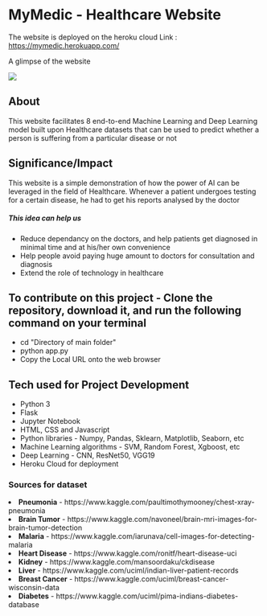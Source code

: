 # MyMedic - Healthcare Website

The website is deployed on the heroku cloud
Link : https://mymedic.herokuapp.com/

A glimpse of the website

![](mymedic.gif)

## About
This website facilitates 8 end-to-end Machine Learning and Deep Learning model built upon Healthcare datasets
that can be used to predict whether a person is suffering from a particular disease or not

## Significance/Impact 

This website is a simple demonstration of how the power of AI can be leveraged in the field of Healthcare.
Whenever a patient undergoes testing for a certain disease, he had to get his reports analysed by the doctor

##### This idea can help us
- Reduce  dependancy on the doctors, and help patients get diagnosed in minimal time and at his/her own convenience
- Help people avoid paying huge amount to doctors for consultation and diagnosis
- Extend the role of technology in healthcare

## To contribute on this project - Clone the repository, download it, and run the following command on your terminal

- cd "Directory of main folder"
- python app.py
- Copy the Local URL onto the web browser

## Tech used for Project Development

- Python 3
- Flask
- Jupyter Notebook
- HTML, CSS and Javascript
- Python libraries - Numpy, Pandas, Sklearn, Matplotlib, Seaborn, etc
- Machine Learning algorithms - SVM, Random Forest, Xgboost, etc
- Deep Learning - CNN, ResNet50, VGG19
- Heroku Cloud for deployment

### Sources for dataset

<li><b>Pneumonia</b> - https://www.kaggle.com/paultimothymooney/chest-xray-pneumonia
<li><b>Brain Tumor</b> - https://www.kaggle.com/navoneel/brain-mri-images-for-brain-tumor-detection
<li><b>Malaria</b> - https://www.kaggle.com/iarunava/cell-images-for-detecting-malaria
<li><b>Heart Disease</b> - https://www.kaggle.com/ronitf/heart-disease-uci
<li><b>Kidney</b> - https://www.kaggle.com/mansoordaku/ckdisease
<li><b>Liver</b> - https://www.kaggle.com/uciml/indian-liver-patient-records
<li><b>Breast Cancer</b> - https://www.kaggle.com/uciml/breast-cancer-wisconsin-data
<li><b>Diabetes</b> - https://www.kaggle.com/uciml/pima-indians-diabetes-database
